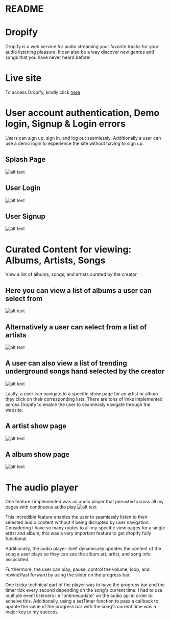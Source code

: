 # README

# Dropify 
Dropify is a web service for audio streaming your favorite tracks for your audio listening pleasure. It can also be a way discover new genres and songs that you have never heard before!

# Live site
To access Dropify, kindly click [here](http://dropify-echung.herokuapp.com)

# User account authentication, Demo login, Signup & Login errors

Users can sign up, sign in, and log out seamlessly. Additionally a user can use a demo login to experience the site without having to sign up.

## Splash Page
![alt text](https://github.com/chunisama/Dropify/blob/master/app/assets/images/Screen%20Shot%202019-10-11%20at%2011.47.14%20AM.png)

## User Login
![alt text](https://github.com/chunisama/Dropify/blob/master/app/assets/images/Screen%20Shot%202019-10-11%20at%2011.47.34%20AM.png)

## User Signup
![alt text](https://github.com/chunisama/Dropify/blob/master/app/assets/images/Screen%20Shot%202019-10-11%20at%2011.47.56%20AM.png)



# Curated Content for viewing: Albums, Artists, Songs
View a list of albums, songs, and artists curated by the creator

## Here you can view a list of albums a user can select from
![alt text](https://github.com/chunisama/Dropify/blob/master/app/assets/images/Screen%20Shot%202019-10-11%20at%2011.34.29%20AM.png)

## Alternatively a user can select from a list of artists
![alt text](https://github.com/chunisama/Dropify/blob/master/app/assets/images/Screen%20Shot%202019-10-11%20at%2011.44.36%20AM.png)

## A user can also view a list of trending underground songs hand selected by the creator
![alt text](https://github.com/chunisama/Dropify/blob/master/app/assets/images/Screen%20Shot%202019-10-11%20at%2011.44.46%20AM.png)

Lastly, a user can navigate to a specific show page for an artist or album they click on their corresponding lists. There are tons of links implemented across Dropify to enable the user to seamlessly navigate through the website.

## A artist show page
![alt text](https://github.com/chunisama/Dropify/blob/master/app/assets/images/Screen%20Shot%202019-10-11%20at%2011.45.05%20AM.png)

## A album show page
![alt text](https://github.com/chunisama/Dropify/blob/master/app/assets/images/Screen%20Shot%202019-10-11%20at%2011.34.56%20AM.png)


# The audio player
One feature I implemented was an audio player that persisted across all my pages with continuous audio play
![alt text](https://github.com/chunisama/Dropify/blob/master/app/assets/images/Screen%20Shot%202019-10-11%20at%2012.01.06%20PM.png)

This incredible feature enables the user to seamlessly listen to their selected audio content without it being disrupted by user navigation. Considering I have so many routes to all my specific view pages for a single artist and album, this was a very important feature to get dropify fully functional.

Additionally, the audio player itself dynamically updates the content of the song a user plays so they can see the album art, artist, and song info associated.

Furthermore, the user can play, pause, control the volume, loop, and rewind/fast forward by using the slider on the progress bar.

One tricky technical part of the player was to have the progress bar and the timer tick every second depending on the song's current time. I had to use multiple event listeners i.e "ontimeupdate" on the audio api in order to acheive this. Additionally, using a setTimer function to pass a callback to update the value of the progress bar with the song's current time was a major key to my success.











